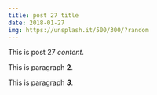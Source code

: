 ```yaml
---
title: post 27 title
date: 2018-01-27
img: https://unsplash.it/500/300/?random
---
```

This is post 27 *content*.

This is paragraph **2**.

This is paragraph ***3***.
